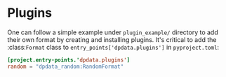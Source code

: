 # Plugins

One can follow a simple example under `plugin_example/` directory to add their own format by creating and installing plugins.
It's critical to add the :class:`Format` class to `entry_points['dpdata.plugins']` in `pyproject.toml`:

```toml
[project.entry-points.'dpdata.plugins']
random = "dpdata_random:RandomFormat"
```
